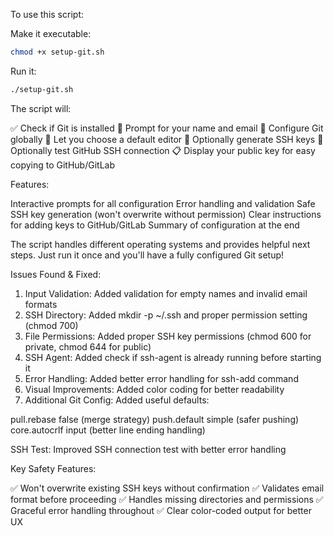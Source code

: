 To use this script:

Make it executable:

```bash
chmod +x setup-git.sh
```

Run it:

```bash
./setup-git.sh
```


The script will:

✅ Check if Git is installed
📝 Prompt for your name and email
🔧 Configure Git globally
📝 Let you choose a default editor
🔐 Optionally generate SSH keys
🧪 Optionally test GitHub SSH connection
📋 Display your public key for easy copying to GitHub/GitLab

Features:

Interactive prompts for all configuration
Error handling and validation
Safe SSH key generation (won't overwrite without permission)
Clear instructions for adding keys to GitHub/GitLab
Summary of configuration at the end

The script handles different operating systems and provides helpful next steps. Just run it once and you'll have a fully configured Git setup!

Issues Found & Fixed:

1. Input Validation: Added validation for empty names and invalid email formats
2. SSH Directory: Added mkdir -p ~/.ssh and proper permission setting (chmod 700)
3. File Permissions: Added proper SSH key permissions (chmod 600 for private, chmod 644 for public)
4. SSH Agent: Added check if ssh-agent is already running before starting it
5. Error Handling: Added better error handling for ssh-add command
6. Visual Improvements: Added color coding for better readability
7. Additional Git Config: Added useful defaults:

pull.rebase false (merge strategy)
push.default simple (safer pushing)
core.autocrlf input (better line ending handling)

SSH Test: Improved SSH connection test with better error handling

Key Safety Features:

✅ Won't overwrite existing SSH keys without confirmation
✅ Validates email format before proceeding
✅ Handles missing directories and permissions
✅ Graceful error handling throughout
✅ Clear color-coded output for better UX
